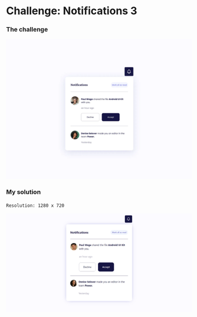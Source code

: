 # Challenge: Notifications 3

### The challenge

![](./design/desired-design.png)

### My solution

`Resolution: 1280 x 720`

![](./design/my-design.png)
